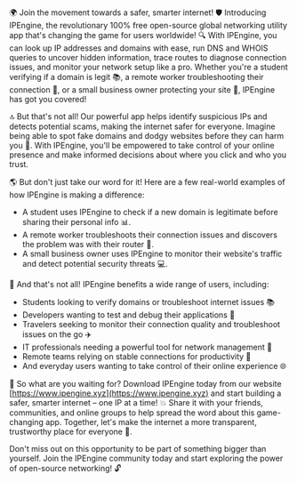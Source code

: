🌍 Join the movement towards a safer, smarter internet! 🛡️ Introducing IPEngine, the revolutionary 100% free open-source global networking utility app that's changing the game for users worldwide! 🔍 With IPEngine, you can look up IP addresses and domains with ease, run DNS and WHOIS queries to uncover hidden information, trace routes to diagnose connection issues, and monitor your network setup like a pro. Whether you're a student verifying if a domain is legit 📚, a remote worker troubleshooting their connection 🏢, or a small business owner protecting your site 💼, IPEngine has got you covered!

🔝 But that's not all! Our powerful app helps identify suspicious IPs and detects potential scams, making the internet safer for everyone. Imagine being able to spot fake domains and dodgy websites before they can harm you 🚫. With IPEngine, you'll be empowered to take control of your online presence and make informed decisions about where you click and who you trust.

🌎 But don't just take our word for it! Here are a few real-world examples of how IPEngine is making a difference:

* A student uses IPEngine to check if a new domain is legitimate before sharing their personal info 📊.
* A remote worker troubleshoots their connection issues and discovers the problem was with their router 🔧.
* A small business owner uses IPEngine to monitor their website's traffic and detect potential security threats 💻.

👥 And that's not all! IPEngine benefits a wide range of users, including:

* Students looking to verify domains or troubleshoot internet issues 📚
* Developers wanting to test and debug their applications 🔧
* Travelers seeking to monitor their connection quality and troubleshoot issues on the go ✈️
* IT professionals needing a powerful tool for network management 💼
* Remote teams relying on stable connections for productivity 🏢
* And everyday users wanting to take control of their online experience 🌐

🚀 So what are you waiting for? Download IPEngine today from our website [https://www.ipengine.xyz](https://www.ipengine.xyz) and start building a safer, smarter internet – one IP at a time! 💥 Share it with your friends, communities, and online groups to help spread the word about this game-changing app. Together, let's make the internet a more transparent, trustworthy place for everyone 🌟.

Don't miss out on this opportunity to be part of something bigger than yourself. Join the IPEngine community today and start exploring the power of open-source networking! 🔓